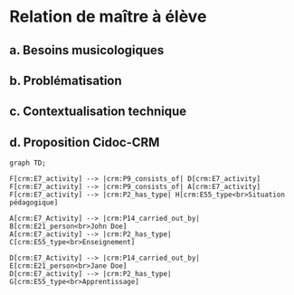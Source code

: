 # Relation de maître à élève

## a. Besoins musicologiques

## b. Problématisation

## c. Contextualisation technique

## d. Proposition Cidoc-CRM

```mermaid
graph TD;

F[crm:E7_activity] --> |crm:P9_consists_of| D[crm:E7_activity]
F[crm:E7_activity] --> |crm:P9_consists_of| A[crm:E7_activity]
F[crm:E7_activity] --> |crm:P2_has_type| H[crm:E55_type<br>Situation pédagogique]

A[crm:E7_Activity] --> |crm:P14_carried_out_by| B[crm:E21_person<br>John Doe]
A[crm:E7_activity] --> |crm:P2_has_type| C[crm:E55_type<br>Enseignement]

D[crm:E7_Activity] --> |crm:P14_carried_out_by| E[crm:E21_person<br>Jane Doe]
D[crm:E7_activity] --> |crm:P2_has_type| G[crm:E55_type<br>Apprentissage]



```



